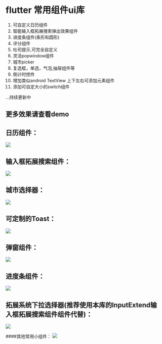 
# flutter 常用组件ui库
 1. 可自定义日历组件
 2. 智能输入框拓展搜索弹出效果组件
 3. 进度条组件(条形和圆形)
 4. 评分组件
 5. 吐司提示,可完全自定义
 6. 灵活popwindow组件
 7. 城市picker
 8. 复选框，单选，气泡,抽屉组件等
 9. 倒计时控件
 10. 增加类似android TextView 上下左右可添加元素组件
 11. 添加可自定大小的switch组件
 
  ...持续更新中

## 更多效果请查看demo


## 日历组件：

![](https://github.com/zhengzaihong/uikit/blob/master/images/calendar.gif)


## 输入框拓展搜索组件：

![](https://github.com/zhengzaihong/uikit/blob/master/images/inputextentd.gif)


## 城市选择器：
![](https://github.com/zhengzaihong/uikit/blob/master/images/citypicker.gif)


## 可定制的Toast：
![](https://github.com/zhengzaihong/uikit/blob/master/images/toast.gif)

## 弹窗组件：
![](https://github.com/zhengzaihong/uikit/blob/master/images/popwindow.gif)


## 进度条组件：
![](https://github.com/zhengzaihong/uikit/blob/master/images/progressbar.gif)


## 拓展系统下拉选择器(推荐使用本库的InputExtend输入框拓展搜索组件组件代替)：
![](https://github.com/zhengzaihong/uikit/blob/master/images/asyncdrop.gif)



####其他常用小组件：
![](https://github.com/zhengzaihong/uikit/blob/master/images/widgets.gif)

